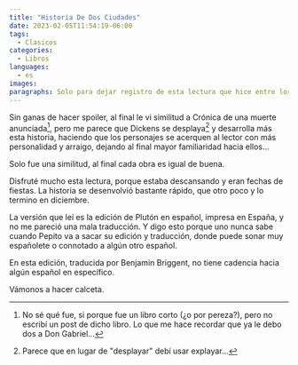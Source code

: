 ```yaml
---
title: "Historia De Dos Ciudades"
date: 2023-02-05T11:54:19-06:00
tags:
  - Clasicos
categories:
  - Libros
languages:
  - es
images:
paragraphs: Solo para dejar registro de esta lectura que hice entre los últimos días de diciembre y el inicio de enero, es el primer libro que leo de Dickens.
---
```


Sin ganas de hacer spoiler, al final le vi similitud a Crónica de una muerte anunciada[^1], pero me parece que Dickens se desplaya[^2] y desarrolla más esta historia, haciendo que los personajes se acerquen al lector con más personalidad y arraigo, dejando al final mayor familiaridad hacia ellos...

Solo fue una similitud, al final cada obra es igual de buena.

Disfruté mucho esta lectura, porque estaba descansando y eran fechas de fiestas. La historia se desenvolvió bastante rápido, que otro poco y lo termino en diciembre.

La versión que leí es la edición de Plutón en español, impresa en España, y no me pareció una mala traducción. Y digo esto porque uno nunca sabe cuando Pepito va a sacar su edición y traducción, donde puede sonar muy españolete o connotado a algún otro español.

En esta edición, traducida por Benjamin Briggent, no tiene cadencia hacia algún español en específico.

Vámonos a hacer calceta.


[^1]: No sé qué fue, si porque fue un libro corto (¿o por pereza?), pero no escribí un post de dicho libro. Lo que me hace recordar que ya le debo dos a Don Gabriel...
[^2]: Parece que en lugar de "desplayar" debí usar explayar...
